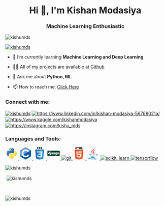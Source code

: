 <h1 align="center">Hi 👋, I'm Kishan Modasiya</h1>
<h3 align="center">Machine Learning Enthusiastic</h3>

<p align="left"> <img src="https://komarev.com/ghpvc/?username=kishumds&label=Profile%20views&color=0e75b6&style=flat" alt="kishumds" /> </p>

<p align="left"> <a href="https://twitter.com/kishumds" target="blank"><img src="https://img.shields.io/twitter/follow/kishumds?logo=twitter&style=for-the-badge" alt="kishumds" /></a> </p>

- 🌱 I’m currently learning **Machine Learning and Deep Learning**

- 👨‍💻 All of my projects are available at [Github](github.com/kishumds)

- 💬 Ask me about **Python, ML**

- 📫 How to reach me: [Click Here](kishumds.bio.link)

<h3 align="left">Connect with me:</h3>
<p align="left">
<a href="https://twitter.com/kishumds" target="blank"><img align="center" src="https://raw.githubusercontent.com/rahuldkjain/github-profile-readme-generator/master/src/images/icons/Social/twitter.svg" alt="kishumds" height="30" width="40" /></a>
<a href="https://linkedin.com/in/https://www.linkedin.com/in/kishan-modasiya-56768021a/" target="blank"><img align="center" src="https://raw.githubusercontent.com/rahuldkjain/github-profile-readme-generator/master/src/images/icons/Social/linked-in-alt.svg" alt="https://www.linkedin.com/in/kishan-modasiya-56768021a/" height="30" width="40" /></a>
<a href="https://kaggle.com/https://www.kaggle.com/kishanmodasiya" target="blank"><img align="center" src="https://raw.githubusercontent.com/rahuldkjain/github-profile-readme-generator/master/src/images/icons/Social/kaggle.svg" alt="https://www.kaggle.com/kishanmodasiya" height="30" width="40" /></a>
<a href="https://instagram.com/https://instagram.com/kishu_mds" target="blank"><img align="center" src="https://raw.githubusercontent.com/rahuldkjain/github-profile-readme-generator/master/src/images/icons/Social/instagram.svg" alt="https://instagram.com/kishu_mds" height="30" width="40" /></a>
</p>

<h3 align="left">Languages and Tools:</h3>
<p align="left">  <a href="https://www.python.org" target="_blank"> <img src="https://raw.githubusercontent.com/devicons/devicon/master/icons/python/python-original.svg" alt="python" width="40" height="40"/> </a><a href="https://www.cprogramming.com/" target="_blank"> <img src="https://raw.githubusercontent.com/devicons/devicon/master/icons/c/c-original.svg" alt="c" width="40" height="40"/> </a> <a href="https://www.w3schools.com/css/" target="_blank"> <img src="https://raw.githubusercontent.com/devicons/devicon/master/icons/css3/css3-original-wordmark.svg" alt="css3" width="40" height="40"/> </a> <a href="https://www.djangoproject.com/" target="_blank"> <img src="https://raw.githubusercontent.com/devicons/devicon/master/icons/django/django-original.svg" alt="django" width="40" height="40"/> </a> <a href="https://git-scm.com/" target="_blank"> <img src="https://www.vectorlogo.zone/logos/git-scm/git-scm-icon.svg" alt="git" width="40" height="40"/> </a> <a href="https://www.w3.org/html/" target="_blank"> <img src="https://raw.githubusercontent.com/devicons/devicon/master/icons/html5/html5-original-wordmark.svg" alt="html5" width="40" height="40"/> </a> <a href="https://www.java.com" target="_blank"> <img src="https://raw.githubusercontent.com/devicons/devicon/master/icons/java/java-original.svg" alt="java" width="40" height="40"/> </a> <a href="https://scikit-learn.org/" target="_blank"> <img src="https://upload.wikimedia.org/wikipedia/commons/0/05/Scikit_learn_logo_small.svg" alt="scikit_learn" width="40" height="40"/> </a> <a href="https://www.tensorflow.org" target="_blank"> <img src="https://www.vectorlogo.zone/logos/tensorflow/tensorflow-icon.svg" alt="tensorflow" width="40" height="40"/> </a> </p>

<p><img align="left" src="https://github-readme-stats.vercel.app/api/top-langs?username=kishumds&show_icons=true&locale=en&layout=compact" alt="kishumds" /></p><br>

<p>&nbsp;<img align="center" src="https://github-readme-stats.vercel.app/api?username=kishumds&show_icons=true&locale=en" alt="kishumds" /></p><br>

<p><img align="center" src="https://github-readme-streak-stats.herokuapp.com/?user=kishumds&" alt="kishumds" /></p>
